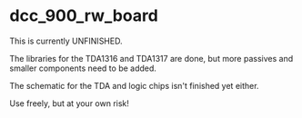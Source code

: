 # dcc_900_rw_board

This is currently UNFINISHED.

The libraries for the TDA1316 and TDA1317 are done, but more passives and smaller components need to be added.

The schematic for the TDA and logic chips isn't finished yet either.

Use freely, but at your own risk!

